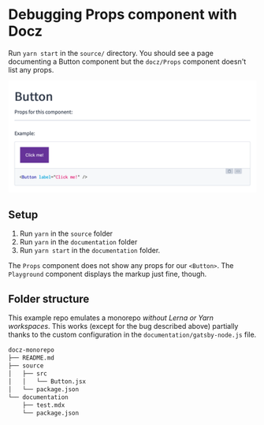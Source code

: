 # Debugging Props component with Docz

Run `yarn start` in the `source/` directory. You should see a page documenting a Button component but the `docz/Props` component doesn't list any props.

<img src="screenshots/missing_props.png" style="max-width: 100%">

## Setup

1. Run `yarn` in the `source` folder
2. Run `yarn` in the `documentation` folder
3. Run `yarn start` in the `documentation` folder.

The `Props` component does not show any props for our `<Button>`. The `Playground` component displays the markup just fine, though.

## Folder structure

This example repo emulates a monorepo _without Lerna or Yarn workspaces_. This works (except for the bug described above) partially thanks to the custom configuration in the `documentation/gatsby-node.js` file.

```
docz-monorepo
├── README.md
├── source
│   ├── src
│   │   └── Button.jsx
│   └── package.json
└── documentation
    ├── test.mdx
    └── package.json
```
